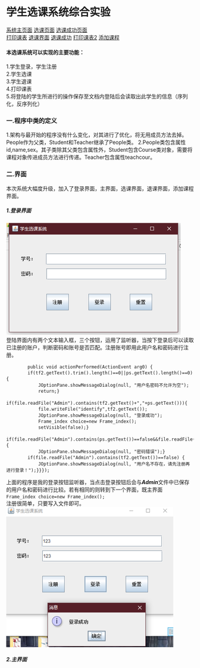 # 学生选课系统综合实验


[系统主页面](https://github.com/liyuanyao27/xuankezongheshiyan/blob/master/%E5%BE%AE%E4%BF%A1%E6%88%AA%E5%9B%BE_20191208095922.png?raw=true)
[选课页面](https://github.com/liyuanyao27/xuankezongheshiyan/blob/master/%E5%BE%AE%E4%BF%A1%E6%88%AA%E5%9B%BE_20191208095952.png?raw=true)
[选课成功页面](https://github.com/liyuanyao27/xuankezongheshiyan/blob/master/%E5%BE%AE%E4%BF%A1%E6%88%AA%E5%9B%BE_20191208100023.png?raw=true)  
[打印课表](https://github.com/liyuanyao27/xuankezongheshiyan/blob/master/%E5%BE%AE%E4%BF%A1%E6%88%AA%E5%9B%BE_20191208100041.png?raw=true)
[退课界面](https://github.com/liyuanyao27/xuankezongheshiyan/blob/master/%E5%BE%AE%E4%BF%A1%E6%88%AA%E5%9B%BE_20191208100623.png?raw=true)
[退课成功](https://github.com/liyuanyao27/xuankezongheshiyan/blob/master/%E5%BE%AE%E4%BF%A1%E6%88%AA%E5%9B%BE_20191208100716.png?raw=true)
[打印课表2](https://github.com/liyuanyao27/xuankezongheshiyan/blob/master/%E5%BE%AE%E4%BF%A1%E6%88%AA%E5%9B%BE_20191208100812.png?raw=true)
[添加课程](https://github.com/liyuanyao27/xuankezongheshiyan/blob/master/%E5%BE%AE%E4%BF%A1%E6%88%AA%E5%9B%BE_20191208101244.png?raw=true)  
#### 本选课系统可以实现的主要功能：  
1.学生登录，学生注册  
2.学生选课  
3.学生退课  
4.打印课表  
5.将登陆的学生所进行的操作保存至文档内登陆后会读取出此学生的信息（序列化，反序列化）



### 一.程序中类的定义  
1.架构与最开始的程序没有什么变化，对其进行了优化，将无用成员方法去掉。People作为父类，Student和Teacher继承了People类。
2.People类包含属性id,name,sex。其子类除其父类包含属性外，Student包含Course类对象，需要将课程对象传进成员方法进行传递。Teacher包含属性teachcour。  
### 二.界面
本次系统大幅度升级，加入了登录界面，主界面，选课界面，退课界面，添加课程界面。
##### 1.登录界面  
![登录界面](https://github.com/liyuanyao27/xuankezongheshiyan/blob/master/%E5%BE%AE%E4%BF%A1%E6%88%AA%E5%9B%BE_20191208095752.png?raw=true)  
登陆界面内有两个文本输入框，三个按钮，运用了监听器，当按下登录后可以读取已注册的账户，判断密码和账号是否匹配。注册账号即用此用户名和密码进行注册。  
```		btn1.addActionListener(new ActionListener(){
		public void actionPerformed(ActionEvent arg0) {
		if(tf2.getText().trim().length()==0||ps.getText().length()==0){
			JOptionPane.showMessageDialog(null, "用户名密码不允许为空");
			return;}
		if(file.readFile("Admin").contains(tf2.getText()+","+ps.getText())){
			file.writeFile("identify",tf2.getText());
			JOptionPane.showMessageDialog(null, "登录成功");
			Frame_index choice=new Frame_index();
			setVisible(false);}
		if(file.readFile("Admin").contains(ps.getText())==false&&file.readFile("Admin").contains(tf2.getText())) {
			JOptionPane.showMessageDialog(null, "密码错误");}
		if(file.readFile("Admin").contains(tf2.getText())==false) {
			JOptionPane.showMessageDialog(null, "用户名不存在，请先注册再进行登录！");}}});
```
上面的程序是我的登录按钮监听器，当点击登录按钮后会与***Admin***文件中已保存的用户名和密码进行比较。若有相同的则转到下一个界面，既主界面  
`Frame_index choice=new Frame_index();`  
注册很简单，只要写入文件即可。  
![登录成功](https://github.com/liyuanyao27/xuankezongheshiyan/blob/master/%E5%BE%AE%E4%BF%A1%E6%88%AA%E5%9B%BE_20191208095902.png?raw=true)
##### 2.主界面

